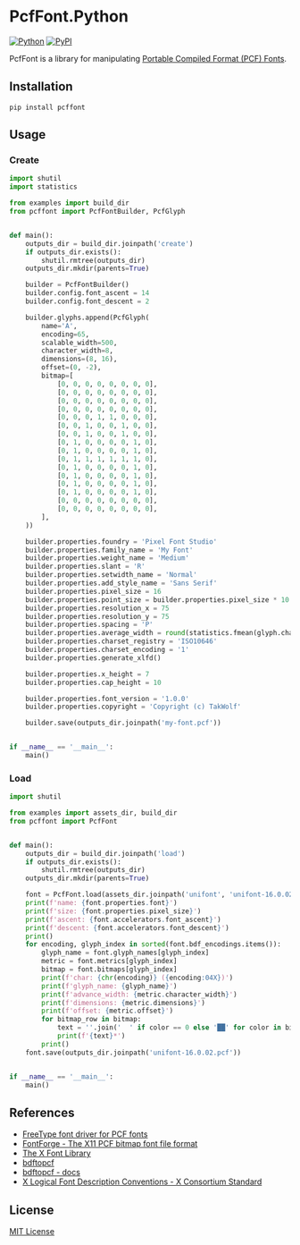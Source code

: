 # PcfFont.Python

[![Python](https://img.shields.io/badge/python-3.10-brightgreen)](https://www.python.org)
[![PyPI](https://img.shields.io/pypi/v/pcffont)](https://pypi.org/project/pcffont/)

PcfFont is a library for manipulating [Portable Compiled Format (PCF) Fonts](https://en.wikipedia.org/wiki/Portable_Compiled_Format).

## Installation

```shell
pip install pcffont
```

## Usage

### Create

```python
import shutil
import statistics

from examples import build_dir
from pcffont import PcfFontBuilder, PcfGlyph


def main():
    outputs_dir = build_dir.joinpath('create')
    if outputs_dir.exists():
        shutil.rmtree(outputs_dir)
    outputs_dir.mkdir(parents=True)

    builder = PcfFontBuilder()
    builder.config.font_ascent = 14
    builder.config.font_descent = 2

    builder.glyphs.append(PcfGlyph(
        name='A',
        encoding=65,
        scalable_width=500,
        character_width=8,
        dimensions=(8, 16),
        offset=(0, -2),
        bitmap=[
            [0, 0, 0, 0, 0, 0, 0, 0],
            [0, 0, 0, 0, 0, 0, 0, 0],
            [0, 0, 0, 0, 0, 0, 0, 0],
            [0, 0, 0, 0, 0, 0, 0, 0],
            [0, 0, 0, 1, 1, 0, 0, 0],
            [0, 0, 1, 0, 0, 1, 0, 0],
            [0, 0, 1, 0, 0, 1, 0, 0],
            [0, 1, 0, 0, 0, 0, 1, 0],
            [0, 1, 0, 0, 0, 0, 1, 0],
            [0, 1, 1, 1, 1, 1, 1, 0],
            [0, 1, 0, 0, 0, 0, 1, 0],
            [0, 1, 0, 0, 0, 0, 1, 0],
            [0, 1, 0, 0, 0, 0, 1, 0],
            [0, 1, 0, 0, 0, 0, 1, 0],
            [0, 0, 0, 0, 0, 0, 0, 0],
            [0, 0, 0, 0, 0, 0, 0, 0],
        ],
    ))

    builder.properties.foundry = 'Pixel Font Studio'
    builder.properties.family_name = 'My Font'
    builder.properties.weight_name = 'Medium'
    builder.properties.slant = 'R'
    builder.properties.setwidth_name = 'Normal'
    builder.properties.add_style_name = 'Sans Serif'
    builder.properties.pixel_size = 16
    builder.properties.point_size = builder.properties.pixel_size * 10
    builder.properties.resolution_x = 75
    builder.properties.resolution_y = 75
    builder.properties.spacing = 'P'
    builder.properties.average_width = round(statistics.fmean(glyph.character_width * 10 for glyph in builder.glyphs))
    builder.properties.charset_registry = 'ISO10646'
    builder.properties.charset_encoding = '1'
    builder.properties.generate_xlfd()

    builder.properties.x_height = 7
    builder.properties.cap_height = 10

    builder.properties.font_version = '1.0.0'
    builder.properties.copyright = 'Copyright (c) TakWolf'

    builder.save(outputs_dir.joinpath('my-font.pcf'))


if __name__ == '__main__':
    main()
```

### Load

```python
import shutil

from examples import assets_dir, build_dir
from pcffont import PcfFont


def main():
    outputs_dir = build_dir.joinpath('load')
    if outputs_dir.exists():
        shutil.rmtree(outputs_dir)
    outputs_dir.mkdir(parents=True)

    font = PcfFont.load(assets_dir.joinpath('unifont', 'unifont-16.0.02.pcf'))
    print(f'name: {font.properties.font}')
    print(f'size: {font.properties.pixel_size}')
    print(f'ascent: {font.accelerators.font_ascent}')
    print(f'descent: {font.accelerators.font_descent}')
    print()
    for encoding, glyph_index in sorted(font.bdf_encodings.items()):
        glyph_name = font.glyph_names[glyph_index]
        metric = font.metrics[glyph_index]
        bitmap = font.bitmaps[glyph_index]
        print(f'char: {chr(encoding)} ({encoding:04X})')
        print(f'glyph_name: {glyph_name}')
        print(f'advance_width: {metric.character_width}')
        print(f'dimensions: {metric.dimensions}')
        print(f'offset: {metric.offset}')
        for bitmap_row in bitmap:
            text = ''.join('  ' if color == 0 else '██' for color in bitmap_row)
            print(f'{text}*')
        print()
    font.save(outputs_dir.joinpath('unifont-16.0.02.pcf'))


if __name__ == '__main__':
    main()
```

## References

- [FreeType font driver for PCF fonts](https://github.com/freetype/freetype/tree/master/src/pcf)
- [FontForge - The X11 PCF bitmap font file format](https://fontforge.org/docs/techref/pcf-format.html)
- [The X Font Library](https://www.x.org/releases/current/doc/libXfont/fontlib.html)
- [bdftopcf](https://gitlab.freedesktop.org/xorg/util/bdftopcf)
- [bdftopcf - docs](https://www.x.org/releases/current/doc/man/man1/bdftopcf.1.xhtml)
- [X Logical Font Description Conventions - X Consortium Standard](https://www.x.org/releases/current/doc/xorg-docs/xlfd/xlfd.html)

## License

[MIT License](LICENSE)
